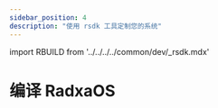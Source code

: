 ```yaml
---
sidebar_position: 4
description: "使用 rsdk 工具定制您的系统"
---
```


import RBUILD from '../../../../common/dev/\_rsdk.mdx'

# 编译 RadxaOS

<RBUILD />
